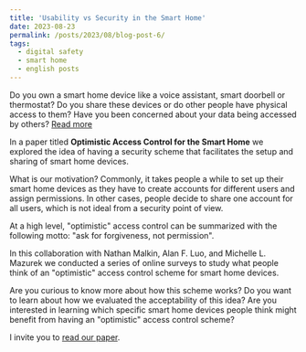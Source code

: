 ```yaml
---
title: 'Usability vs Security in the Smart Home'
date: 2023-08-23
permalink: /posts/2023/08/blog-post-6/
tags:
  - digital safety
  - smart home
  - english posts
---
```


Do you own a smart home device like a voice assistant, smart doorbell or thermostat? Do you share these devices or do other people have physical access to them? Have you been concerned about your data being accessed by others? [Read more](https://juliopovedacs.github.io/posts/2023/08/blog-post-6/)

In a paper titled **Optimistic Access Control for the Smart Home** we explored the idea of having a security scheme that facilitates the setup and sharing of smart home devices.

What is our motivation? Commonly, it takes people a while to set up their smart home devices as they have to create accounts for different users and assign permissions. In other cases, people decide to share one account for all users, which is not ideal from a security point of view.

At a high level, "optimistic" access control can be summarized with the following motto: "ask for forgiveness, not permission".

In this collaboration with Nathan Malkin, Alan F. Luo, and Michelle L. Mazurek we conducted a series of online surveys to study what people think of an "optimistic" access control scheme for smart home devices.

Are you curious to know more about how this scheme works? Do you want to learn about how we evaluated the acceptability of this idea? Are you interested in learning which specific smart home devices people think might benefit from having an "optimistic" access control scheme?

I invite you to [read our paper](https://juliopovedacs.github.io/files/IEEE_SP_2023_OAC.pdf).
